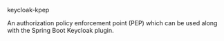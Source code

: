 keycloak-kpep

An authorization policy enforcement point (PEP) which can be used along with the Spring Boot Keycloak plugin.
